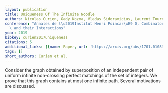 ```yaml
---
layout: publication
title: Uniqueness Of The Infinite Noodle
authors: Nicolas Curien, Gady Kozma, Vladas Sidoravicius, Laurent Tournier
conference: "Annales de l\u2019Institut Henri Poincar\xE9 D, Combinatorics, Physics\
  \ and their Interactions"
year: 2019
bibkey: curien2017uniqueness
citations: 5
additional_links: [{name: Paper, url: 'https://arxiv.org/abs/1701.01083'}]
tags: []
short_authors: Curien et al.
---
```

Consider the graph obtained by superposition of an independent pair of
uniform infinite non-crossing perfect matchings of the set of integers. We
prove that this graph contains at most one infinite path. Several motivations
are discussed.